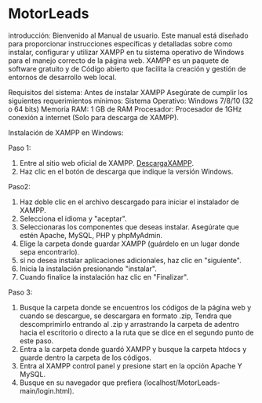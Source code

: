 # MotorLeads


introducción:
Bienvenido al Manual de usuario. Este manual está diseñado para proporcionar instrucciones específicas y detalladas sobre como instalar, configurar y utilizar XAMPP en tu sistema operativo de Windows para el manejo correcto de la página web.
XAMPP es un paquete de software gratuito y de Código abierto que facilita la creación y gestión de entornos de desarrollo web local.



Requisitos del sistema:
Antes de instalar XAMPP Asegúrate de cumplir los siguientes requerimientos mínimos:
Sistema Operativo: Windows 7/8/10 (32 o 64 bits)
Memoria RAM: 1 GB de RAM
Procesador: Procesador de 1GHz
conexión a internet (Solo para descarga de XAMPP).

Instalación de XAMPP en Windows:

Paso 1:
1. Entre al sitio web oficial de XAMPP. [DescargaXAMPP](https://www.apachefriends.org/es/index.html).
2. Haz clic en el botón de descarga que indique la versión Windows.

Paso2: 
1. Haz doble clic en el archivo descargado para iniciar el instalador de XAMPP.
2. Selecciona el idioma y "aceptar".
3. Seleccionaras los componentes que deseas instalar. Asegúrate que estén Apache, MySQL, PHP y phpMyAdmin.
4. Elige la carpeta donde guardar XAMPP (guárdelo en un lugar donde sepa encontrarlo).
5. si no desea instalar aplicaciones adicionales, haz clic en "siguiente".
6. Inicia la instalación presionando "instalar".
7. Cuando finalice la instalación haz clic en "Finalizar".

Paso 3:
1. Busque la carpeta donde se encuentros los códigos de la página web y cuando se descargue, se descargara en formato .zip, Tendra que descomprimirlo entrando al .zip y arrastrando la carpeta de adentro hacia el escritorio o directo a la ruta que se dice en el segundo punto de este paso.
2. Entra a la carpeta donde guardó XAMPP y busque la carpeta htdocs y guarde dentro la carpeta de los códigos.
3. Entra al XAMPP control panel y presione start en la opción Apache Y MySQL.
4. Busque en su navegador que prefiera (localhost/MotorLeads-main/login.html).


